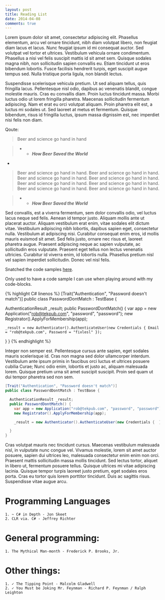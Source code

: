 ```yaml
---
layout: post
title: Reading List 
date: 2014-04-08
comments: true
---
```


Lorem ipsum dolor sit amet, consectetur adipiscing elit. Phasellus elementum, arcu vel ornare tincidunt, nibh diam volutpat libero, non feugiat diam lacus et lacus. Nunc feugiat ipsum id mi consequat auctor. Sed volutpat vel tortor et ultrices. Vestibulum vehicula ornare condimentum. Phasellus a nisi vel felis suscipit mattis id sit amet sem. Quisque sodales magna nibh, non sollicitudin sapien convallis eu. Etiam tincidunt ut eros bibendum lobortis. Fusce facilisis hendrerit turpis, eget suscipit augue tempus sed. Nulla tristique porta ligula, non blandit lectus.

Suspendisse scelerisque vehicula pretium. Ut sed aliquam tellus, quis fringilla lacus. Pellentesque nisl odio, dapibus ac venenatis blandit, congue molestie mauris. Cras eu convallis diam. Proin luctus tincidunt massa. Morbi luctus odio ut lorem fringilla pharetra. Maecenas sollicitudin fermentum adipiscing. Nam et erat eu orci volutpat aliquam. Proin pharetra elit est, a luctus mi sodales ut. Sed laoreet at metus et fermentum. Quisque bibendum, risus id fringilla luctus, ipsum massa dignissim est, nec imperdiet nisi felis non diam.

Qoute:

> Beer and science go hand in hand

> - - ***How Beer Saved the World***

-

<!--more-->

> Beer and science go hand in hand. Beer and science go hand in hand. Beer and science go hand in hand. Beer and science go hand in hand. Beer and science go hand in hand. Beer and science go hand in hand. Beer and science go hand in hand. Beer and science go hand in hand. 

> - - ***How Beer Saved the World***


Sed convallis, est a viverra fermentum, sem dolor convallis odio, vel luctus lacus neque sed felis. Aenean id tempor justo. Aliquam mollis ante ut placerat auctor. Aliquam vestibulum erat enim, vitae sodales elit dictum vitae. Vestibulum adipiscing nibh lobortis, dapibus sapien eget, consectetur nulla. Vestibulum at adipiscing nisi. Curabitur consequat enim eros, id mollis mauris euismod sit amet. Sed felis justo, ornare nec risus et, laoreet pharetra augue. Praesent adipiscing neque ac sapien vulputate, ac sollicitudin eros vulputate. Praesent eget tellus non lectus venenatis ultricies. Curabitur id viverra enim, id lobortis nulla. Phasellus pretium nisl vel sapien imperdiet sollicitudin. Donec vel nisl felis.

Snatched the code samples [here](http://www.wekeroad.com/2014/03/06/pragmatic-bdd/).

Only used to have a code sample I can use when playing around with my code-blocks. 

{% highlight C# linenos %}
[Trait("Authentication", "Password doesn't match")]
public class PasswordDontMatch : TestBase {

  AuthenticationResult _result;
  public PasswordDontMatch() {
    var app = new Application("rob@tekpub.com", "password", "password");
    new Registrator().ApplyForMembership(app);

    _result = new Authenticator().AuthenticateUser(new Credentials { Email = "rob@tekpub.com", Password = "fixlesl" });

  }
}
{% endhighlight %}

Integer non semper est. Pellentesque cursus ante sapien, eget sodales mauris scelerisque id. Cras non magna sed dolor ullamcorper interdum. Vestibulum ante ipsum primis in faucibus orci luctus et ultrices posuere cubilia Curae; Nunc odio enim, lobortis et justo ac, aliquam malesuada lorem. Quisque pretium urna sit amet suscipit suscipit. Proin sed quam ut dui tempor pharetra sed non sem.

```csharp
[Trait("Authentication", "Password doesn't match")]
public class PasswordDontMatch : TestBase {

  AuthenticationResult _result;
  public PasswordDontMatch() {
    var app = new Application("rob@tekpub.com", "password", "password");
    new Registrator().ApplyForMembership(app);

    _result = new Authenticator().AuthenticateUser(new Credentials {  });

  }
}
```

Cras volutpat mauris nec tincidunt cursus. Maecenas vestibulum malesuada nisl, in vulputate nunc congue vel. Vivamus molestie, lorem sit amet auctor posuere, sapien dui ultrices leo, malesuada consectetur enim enim non orci. Praesent mattis sollicitudin massa mollis tincidunt. Sed lectus tortor, aliquet in libero ut, fermentum posuere tellus. Quisque ultrices mi vitae adipiscing lacinia. Quisque tempor turpis laoreet justo pretium, eget sodales eros porta. Cras eu tortor quis lorem porttitor tincidunt. Duis ac sagittis risus. Suspendisse vitae augue arcu.


# Programming Languages

    1. ~ C# in Depth - Jon Skeet
    2. CLR via. C# - Jeffrey Richter

# General programming:
    1. The Mythical Man-month - Frederick P. Brooks, Jr.

# Other things:
    1. ✓ The Tipping Point - Malcolm Gladwell
    2. ✓ You Must be Joking Mr. Feynman - Richard P. Feynman / Ralph Leighton